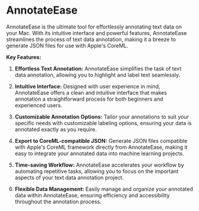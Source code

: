 # AnnotateEase

AnnotateEase is the ultimate tool for effortlessly annotating text data on your Mac. With its intuitive interface and powerful features, AnnotateEase streamlines the process of text data annotation, making it a breeze to generate JSON files for use with Apple's CoreML.

**Key Features:**

1. **Effortless Text Annotation:** AnnotateEase simplifies the task of text data annotation, allowing you to highlight and label text seamlessly.

2. **Intuitive Interface:** Designed with user experience in mind, AnnotateEase offers a clean and intuitive interface that makes annotation a straightforward process for both beginners and experienced users.

3. **Customizable Annotation Options:** Tailor your annotations to suit your specific needs with customizable labeling options, ensuring your data is annotated exactly as you require.

4. **Export to CoreML-compatible JSON:** Generate JSON files compatible with Apple's CoreML framework directly from AnnotateEase, making it easy to integrate your annotated data into machine learning projects.

5. **Time-saving Workflow:** AnnotateEase accelerates your workflow by automating repetitive tasks, allowing you to focus on the important aspects of your text data annotation project.

6. **Flexible Data Management:** Easily manage and organize your annotated data within AnnotateEase, ensuring efficiency and accessibility throughout the annotation process.

